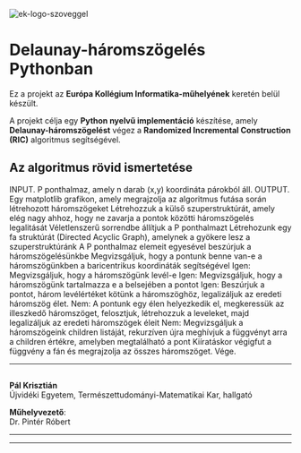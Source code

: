 ![ek-logo-szoveggel](https://github.com/user-attachments/assets/b69ccf55-586c-4fc7-a8fc-c51f338b2076)



# Delaunay-háromszögelés Pythonban

Ez a projekt az **Európa Kollégium Informatika-műhelyének** keretén belül készült.

A projekt célja egy **Python nyelvű implementáció** készítése, amely **Delaunay-háromszögelést** végez a **Randomized Incremental Construction (RIC)** algoritmus segítségével.

##  Az algoritmus rövid ismertetése

INPUT. P ponthalmaz, amely n darab (x,y) koordináta párokból áll.
OUTPUT. Egy matplotlib grafikon, amely megrajzolja az algoritmus futása során létrehozott háromszögeket
	Létrehozzuk a külső szuperstruktúrát, amely elég nagy ahhoz, hogy ne zavarja a pontok közötti háromszögelés legalitását
	Véletlenszerű sorrendbe állítjuk a P ponthalmazt
	Létrehozunk egy fa struktúrát (Directed Acyclic Graph), amelynek a gyökere lesz a szuperstruktúránk
	A P ponthalmaz elemeit egyesével beszúrjuk a háromszögelésünkbe
		Megvizsgáljuk, hogy a pontunk benne van-e a háromszögünkben a baricentrikus koordináták segítségével
			Igen: Megvizsgáljuk, hogy a háromszögünk levél-e
				Igen: Megvizsgáljuk, hogy a háromszögünk tartalmazza e a belsejében a pontot 
					Igen: Beszúrjuk a pontot, három levélértéket kötünk a háromszöghöz, legalizáljuk az eredeti háromszög élet.
					Nem: A pontunk egy élen helyezkedik el, megkeressük az illeszkedő háromszöget, 
     					felosztjuk, létrehozzuk a leveleket, majd legalizáljuk az eredeti háromszögek éleit
				Nem:	Megvizsgáljuk a háromszögeink children listáját, rekurzíven újra meghívjuk a függvényt arra a children értékre, amelyben megtalálható a pont
	Kiíratáskor végigfut a függvény a fán és megrajzolja az összes háromszöget. Vége.


---


## 

**Pál Krisztián**  
Újvidéki Egyetem, Természettudományi-Matematikai Kar, hallgató

**Műhelyvezető**:  
Dr. Pintér Róbert

---



---

